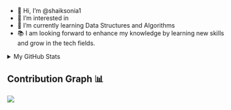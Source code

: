 - 👋 Hi, I’m @shaiksonia1
- 👀 I’m interested in 
- 🌱 I’m currently learning Data Structures and Algorithms
- 📚 I am looking forward to enhance my knowledge by learning new skills and grow in the tech fields.


<!---
shaiksonia1/shaiksonia1 is a ✨ special ✨ repository because its `README.md` (this file) appears on your GitHub profile.
You can click the Preview link to take a look at your changes.
--->

<!-- ## Stats 📈 -->
<details>
	<summary> My GitHub Stats</summary>
<br>
<p align="center">
<a href="https://github.com/shaiksonia1">
  <img height="150em" src="https://github-readme-stats.vercel.app/api?username=shaiksonia1&count_private=true&show_icons=true&bg_color=ffefe7&text_color=140200&title_color=e4626b&border_color=ffd2ce&icon_color=e4626b" />
  <img height="150em" src="https://github-readme-stats-eight-theta.vercel.app/api/top-langs/?username=shaiksonia1&bg_color=ffefe7&text_color=140200&title_color=e4626b&border_color=ffd2ce&icon_color=e4626b&layout=compact&langs_count=10&exclude_repo=gamebase&hide=objective-c,c,java" />
	<img height="150em" src="https://github-readme-streak-stats.herokuapp.com/?user=shaiksonia1&bg_color=ffefe7&text_color=140200&title_color=e4626b&border_color=ffd2ce&icon_color=e4626b"/>
</a>
</p>
</details>

## Contribution Graph 📊

<img
     src="https://activity-graph.herokuapp.com/graph?username=shaiksonia1&theme=chartreuse-dark"
     />
